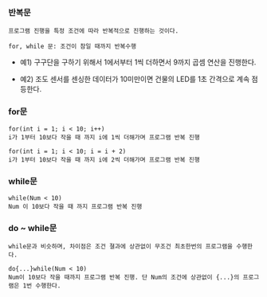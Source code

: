 ### 반복문

    프로그램 진행을 특정 조건에 따라 반복적으로 진행하는 것이다.

    for, while 문: 조건이 참일 때까지 반복수행

* 예1) 구구단을 구하기 위해서 1에서부터 1씩 더하면서 9까지 곱셈 연산을 진행한다.

* 예2) 조도 센서를 센싱한 데이터가 10미만이면 건물의 LED를 1초 간격으로 계속 점등한다.

### for문

    for(int i = 1; i < 10; i++)
    i가 1부터 10보다 작을 때 까지 i에 1씩 더해가며 프로그램 반복 진행

    for(int i = 1; i < 10; i = i + 2)
    i가 1부터 10보다 작을 때 까지 i에 2씩 더해가며 프로그램 반복 진행

### while문

    while(Num < 10)
    Num 이 10보다 작을 때 까지 프로그램 반복 진행


### do ~ while문

    while문과 비슷하며, 차이점은 조건 졀과에 상관없이 무조건 최초한번의 프로그램을 수행한다.

    do{...}while(Num < 10)
    Num이 10보다 작을 때까지 프로그램 반복 진행. 단 Num의 조건에 상관없이 {...}의 프로그램은 1번 수행한다.
    